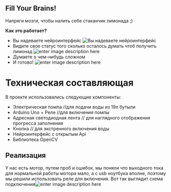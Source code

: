 ## Fill Your Brains!
Напряги мозги, чтобы налить себе стаканчик лимонада ;)

**Как это работает?**
 - Вы надеваете нейроинтерфейс
![Вы надеваете нейроинтерфейс](https://github.com/stovv/-Fill-You-Brains/blob/master/imgs/neiro.png?raw=true)
- Видите свое статус того сколько осталось думать чтоб получить лимонад
![enter image description here](https://github.com/stovv/-Fill-You-Brains/blob/master/imgs/face.png?raw=true)
- Думаете о чем-нибудь сложном
- И готово!
![enter image description here](https://github.com/stovv/-Fill-You-Brains/blob/master/imgs/1.png?raw=true)
# Техническая составляющая
В проекте использовались следующие компоненты:
- Электрическая помпа //для подачи воды из 19л бутыли
- Arduino Uno + Реле //для включения помпы
- Адресная светодиодная лента // для наглядного отображения прогресса заполнения 
- Кнопка // для экстренного включения воды
- Нейроинтерфейс с открытым Api 
- Библиотека OpenCV
## Реализация
У нас есть мотор, путем проб и ошибок, мы поняли что выходного тока для нормальной работы мотора мало, а с usb ноутбука вполне, поэтому мы решили использовать реле для включения. Вот так выглядит схема подключения![enter image description here](https://github.com/stovv/-Fill-You-Brains/blob/master/imgs/scheme.png?raw=true)
